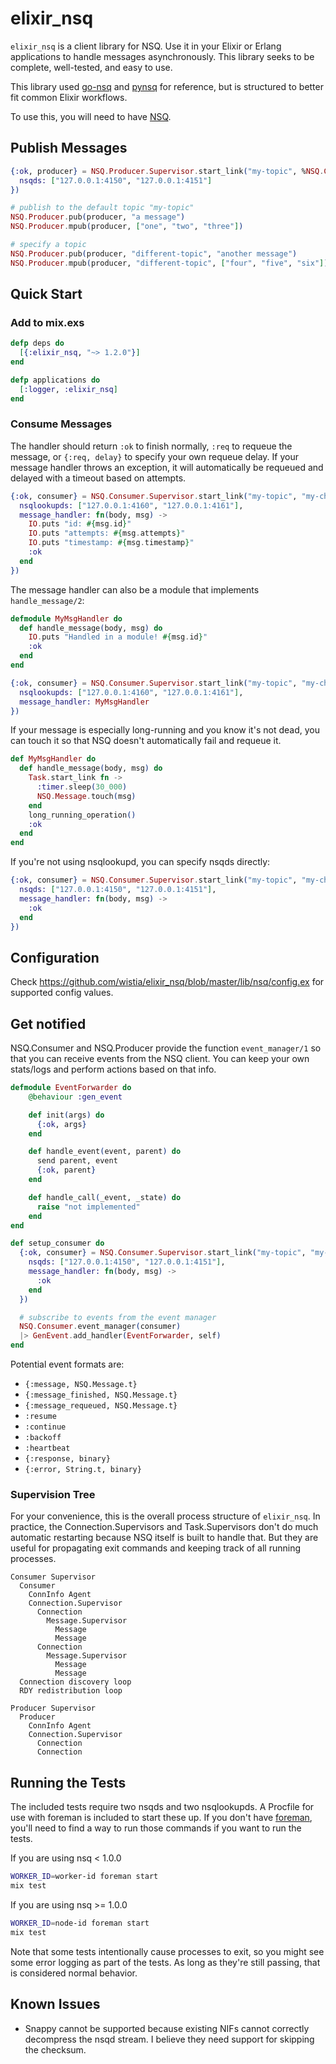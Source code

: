 # elixir_nsq

`elixir_nsq` is a client library for NSQ. Use it in your Elixir or Erlang
applications to handle messages asynchronously. This library seeks to be
complete, well-tested, and easy to use.

This library used [go-nsq](https://github.com/nsqio/go-nsq) and
[pynsq](https://github.com/nsqio/pynsq) for reference, but is structured to
better fit common Elixir workflows.

To use this, you will need to have [NSQ](http://nsq.io/).

## Publish Messages

```elixir
{:ok, producer} = NSQ.Producer.Supervisor.start_link("my-topic", %NSQ.Config{
  nsqds: ["127.0.0.1:4150", "127.0.0.1:4151"]
})

# publish to the default topic "my-topic"
NSQ.Producer.pub(producer, "a message")
NSQ.Producer.mpub(producer, ["one", "two", "three"])

# specify a topic
NSQ.Producer.pub(producer, "different-topic", "another message")
NSQ.Producer.mpub(producer, "different-topic", ["four", "five", "six"])
```

## Quick Start

### Add to mix.exs

```elixir
defp deps do
  [{:elixir_nsq, "~> 1.2.0"}]
end

defp applications do
  [:logger, :elixir_nsq]
end
```

### Consume Messages

The handler should return `:ok` to finish normally, `:req` to requeue the
message, or `{:req, delay}` to specify your own requeue delay. If your message
handler throws an exception, it will automatically be requeued and delayed with
a timeout based on attempts.

```elixir
{:ok, consumer} = NSQ.Consumer.Supervisor.start_link("my-topic", "my-channel", %NSQ.Config{
  nsqlookupds: ["127.0.0.1:4160", "127.0.0.1:4161"],
  message_handler: fn(body, msg) ->
    IO.puts "id: #{msg.id}"
    IO.puts "attempts: #{msg.attempts}"
    IO.puts "timestamp: #{msg.timestamp}"
    :ok
  end
})
```

The message handler can also be a module that implements `handle_message/2`:

```elixir
defmodule MyMsgHandler do
  def handle_message(body, msg) do
    IO.puts "Handled in a module! #{msg.id}"
    :ok
  end
end

{:ok, consumer} = NSQ.Consumer.Supervisor.start_link("my-topic", "my-channel", %NSQ.Config{
  nsqlookupds: ["127.0.0.1:4160", "127.0.0.1:4161"],
  message_handler: MyMsgHandler
})
```

If your message is especially long-running and you know it's not dead, you can
touch it so that NSQ doesn't automatically fail and requeue it.

```elixir
def MyMsgHandler do
  def handle_message(body, msg) do
    Task.start_link fn ->
      :timer.sleep(30_000)
      NSQ.Message.touch(msg)
    end
    long_running_operation()
    :ok
  end
end
```

If you're not using nsqlookupd, you can specify nsqds directly:

```elixir
{:ok, consumer} = NSQ.Consumer.Supervisor.start_link("my-topic", "my-channel", %NSQ.Config{
  nsqds: ["127.0.0.1:4150", "127.0.0.1:4151"],
  message_handler: fn(body, msg) ->
    :ok
  end
})
```

## Configuration

Check https://github.com/wistia/elixir_nsq/blob/master/lib/nsq/config.ex for
supported config values.

## Get notified

NSQ.Consumer and NSQ.Producer provide the function `event_manager/1` so that
you can receive events from the NSQ client. You can keep your own stats/logs
and perform actions based on that info.

```elixir
defmodule EventForwarder do
    @behaviour :gen_event

    def init(args) do
      {:ok, args}
    end

    def handle_event(event, parent) do
      send parent, event
      {:ok, parent}
    end

    def handle_call(_event, _state) do
      raise "not implemented"
    end
end

def setup_consumer do
  {:ok, consumer} = NSQ.Consumer.Supervisor.start_link("my-topic", "my-channel", %NSQ.Config{
    nsqds: ["127.0.0.1:4150", "127.0.0.1:4151"],
    message_handler: fn(body, msg) ->
      :ok
    end
  })

  # subscribe to events from the event manager
  NSQ.Consumer.event_manager(consumer)
  |> GenEvent.add_handler(EventForwarder, self)
end
```

Potential event formats are:

- `{:message, NSQ.Message.t}`
- `{:message_finished, NSQ.Message.t}`
- `{:message_requeued, NSQ.Message.t}`
- `:resume`
- `:continue`
- `:backoff`
- `:heartbeat`
- `{:response, binary}`
- `{:error, String.t, binary}`

### Supervision Tree

For your convenience, this is the overall process structure of `elixir_nsq`.
In practice, the Connection.Supervisors and Task.Supervisors don't do much
automatic restarting because NSQ itself is built to handle that. But they are
useful for propagating exit commands and keeping track of all running
processes.

    Consumer Supervisor
      Consumer
        ConnInfo Agent
        Connection.Supervisor
          Connection
            Message.Supervisor
              Message
              Message
          Connection
            Message.Supervisor
              Message
              Message
      Connection discovery loop
      RDY redistribution loop

    Producer Supervisor
      Producer
        ConnInfo Agent
        Connection.Supervisor
          Connection
          Connection

## Running the Tests

The included tests require two nsqds and two nsqlookupds. A Procfile for use
with foreman is included to start these up. If you don't have
[foreman](https://github.com/ddollar/foreman), you'll need to find a way to run
those commands if you want to run the tests.

If you are using nsq < 1.0.0

```bash
WORKER_ID=worker-id foreman start
mix test
```

If you are using nsq >= 1.0.0

```bash
WORKER_ID=node-id foreman start
mix test
```

Note that some tests intentionally cause processes to exit, so you might see
some error logging as part of the tests. As long as they're still passing, that
is considered normal behavior.


## Known Issues

- Snappy cannot be supported because existing NIFs cannot correctly decompress
  the nsqd stream. I believe they need support for skipping the checksum.
